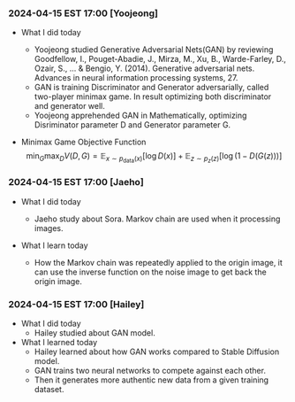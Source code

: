 ### 2024-04-15 EST 17:00 [Yoojeong]

- What I did today

    * Yoojeong studied Generative Adversarial Nets(GAN) by reviewing Goodfellow, I., Pouget-Abadie, J., Mirza, M., Xu, B., Warde-Farley, D., Ozair, S., ... & Bengio, Y. (2014). Generative adversarial nets. Advances in neural information processing systems, 27.
    * GAN is training Discriminator and Generator adversarially, called two-player minimax game. In result optimizing both discriminator and generator well.
    * Yoojeong apprehended GAN in Mathematically, optimizing Disriminator parameter D and Generator parameter G.

* Minimax Game Objective Function
  $$ \min_G \max_D V(D,G) = \mathbb{E}_{x \sim p_{\text{data}}(x)}[\log D(x)] + \mathbb{E}_{z \sim p_z(z)}[\log(1 - D(G(z)))] $$

### 2024-04-15 EST 17:00 [Jaeho]

- What I did today
    * Jaeho study about Sora. Markov chain are used when it processing images.

- What I learn today
    * How the Markov chain was repeatedly applied to the origin image, it can use the inverse function on the noise image to get back the origin image.

### 2024-04-15 EST 17:00 [Hailey]

- What I did today
  * Hailey studied about GAN model. 
- What I learned today
  * Hailey learned about how GAN works compared to Stable Diffusion model.
  * GAN trains two neural networks to compete against each other.
  * Then it generates more authentic new data from a given training dataset.


